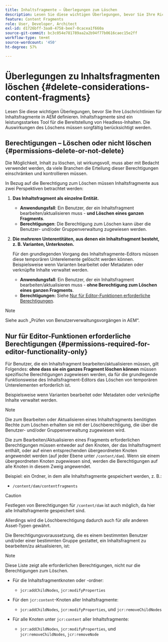 ```yaml
---
title: Inhaltsfragmente – Überlegungen zum Löschen
description: Lesen Sie diese wichtigen Überlegungen, bevor Sie Ihre Richtlinien zum Löschen von Inhaltsfragmenten in AEM definieren. Inhaltsfragmente sind ein leistungsstarkes Tool für die Bereitstellung von Headless-Inhalten. Die Auswirkungen des Löschens müssen sorgfältig berücksichtigt werden.
feature: Content Fragments
role: User, Developer, Architect
exl-id: d1726bff-3aa8-4758-bee7-0cacea1f660a
source-git-commit: bc3c054e781789aa2a2b94f77b0616caec15e2ff
workflow-type: tm+mt
source-wordcount: '450'
ht-degree: 57%

---
```


# Überlegungen zu Inhaltsfragmenten löschen {#delete-considerations-content-fragments}

Lesen Sie diese wichtigen Überlegungen, bevor Sie Ihre Löschrichtlinien für Inhaltsfragmente in AEM definieren. Inhaltsfragmente sind ein leistungsstarkes Tool für die Bereitstellung von Headless-Inhalten. Die Auswirkungen des Löschens müssen sorgfältig berücksichtigt werden.

## Berechtigungen – Löschen oder nicht löschen {#permissions-delete-or-not-delete}

Die Möglichkeit, Inhalt zu löschen, ist wirkungsvoll, muss aber mit Bedacht verwendet werden, da viele Branchen die Erteilung dieser Berechtigungen einschränken und kontrollieren müssen.

In Bezug auf die Berechtigung zum Löschen müssen Inhaltsfragmente aus zwei Perspektiven betrachtet werden:

1. **Das Inhaltsfragment als einzelne Entität.**

   * **Anwendungsfall**: Ein Benutzer, der ein Inhaltsfragment bearbeiten/aktualisieren muss - **und Löschen eines ganzen Fragments**.
   * **Berechtigungen**: Die Berechtigung zum Löschen kann über die Benutzer- und/oder Gruppenverwaltung zugewiesen werden.

2. **Die mehreren Unterentitäten, aus denen ein Inhaltsfragment besteht, z. B. Varianten, Unterknoten.**

   Für den grundlegenden Vorgang des Inhaltsfragmente-Editors müssen diese temporären Unterelemente gelöscht werden können. Beispielsweise wenn Varianten bearbeitet oder Metadaten oder verknüpfte Inhalte verwaltet werden.

   * **Anwendungsfall**: Ein Benutzer, der ein Inhaltsfragment bearbeiten/aktualisieren muss - **ohne Berechtigung zum Löschen eines ganzen Fragments**.
   * **Berechtigungen:** Siehe [Nur für Editor-Funktionen erforderliche Berechtigungen](#permissions-required-for-editor-functionality-only).

>[!NOTE]
>
>Siehe auch „Prüfen von Benutzerverwaltungsvorgängen in AEM“. 

## Nur für Editor-Funktionen erforderliche Berechtigungen {#permissions-required-for-editor-functionality-only}

Für Benutzer, die ein Inhaltsfragment bearbeiten/aktualisieren müssen, gilt Folgendes: **ohne dass sie ein ganzes Fragment löschen können** müssen spezifische Berechtigungen zugewiesen werden, da für die grundlegende Funktionsweise des Inhaltsfragment-Editors das Löschen von temporären Unterelementen erforderlich ist.

Beispielsweise wenn Varianten bearbeitet oder Metadaten oder verknüpfte Inhalte verwaltet werden.

>[!NOTE]
>
>Die zum Bearbeiten oder Aktualisieren eines Inhaltsfragments benötigten Rechte zum Löschen erhalten sie mit der Löschberechtigung, die über die Benutzer- und/oder Gruppenverwaltung zugewiesen wird.

Die zum Bearbeiten/Aktualisieren eines Fragments erforderlichen Berechtigungen müssen entweder auf den Knoten, der das Inhaltsfragment enthält, oder auf einen entsprechenden übergeordneten Knoten angewendet werden (auf jeder Ebene unter `/content/dam`). Wenn sie einem übergeordneten Knoten zugewiesen sind, werden die Berechtigungen auf alle Knoten in diesem Zweig angewendet.

Beispiel: ein Ordner, in dem alle Inhaltsfragmente gespeichert werden, z. B.:

* `/content/dam/contentfragments`

>[!CAUTION]
>
>Festlegen von Berechtigungen für `/content/dam` ist auch möglich, da hier alle Inhaltsfragmente gespeichert sind.
>
>Allerdings wird die Löschberechtigung dadurch auch für *alle* anderen Asset-Typen gewährt.

Die Berechtigungsvoraussetzung, die es einem bestimmten Benutzer und/oder einer bestimmten Gruppe gestattet, ein Inhaltsfragment zu bearbeiten/zu aktualisieren, ist:

>[!NOTE]
>
>Diese Liste zeigt alle erforderlichen Berechtigungen, nicht nur die Berechtigungen zum Löschen.

* Für die Inhaltsfragmentknoten oder -ordner:

   * `jcr:addChildNodes`, `jcr:modifyProperties`

* Für den `jcr:content`-Knoten aller Inhaltsfragmente:

   * `jcr:addChildNodes`, `jcr:modifyProperties`, und `jcr:removeChildNodes`

* Für alle Knoten unter `jcr:content` aller Inhaltsfragmente:

   * `jcr:addChildNodes`, `jcr:modifyProperties`, und `jcr:removeChildNodes`, `jcr:removeNode`
